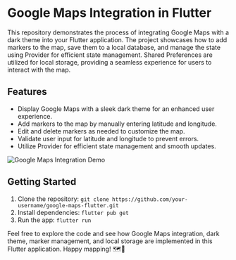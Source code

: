 # Google Maps Integration in Flutter

This repository demonstrates the process of integrating Google Maps with a dark theme into your Flutter application. The project showcases how to add markers to the map, save them to a local database, and manage the state using Provider for efficient state management. Shared Preferences are utilized for local storage, providing a seamless experience for users to interact with the map.

## Features

- Display Google Maps with a sleek dark theme for an enhanced user experience.
- Add markers to the map by manually entering latitude and longitude.
- Edit and delete markers as needed to customize the map.
- Validate user input for latitude and longitude to prevent errors.
- Utilize Provider for efficient state management and smooth updates.

![Google Maps Integration Demo](demo/google_maps_integration.gif)

## Getting Started

1. Clone the repository: `git clone https://github.com/your-username/google-maps-flutter.git`
2. Install dependencies: `flutter pub get`
3. Run the app: `flutter run`

Feel free to explore the code and see how Google Maps integration, dark theme, marker management, and local storage are implemented in this Flutter application. Happy mapping! 🗺️🌙
